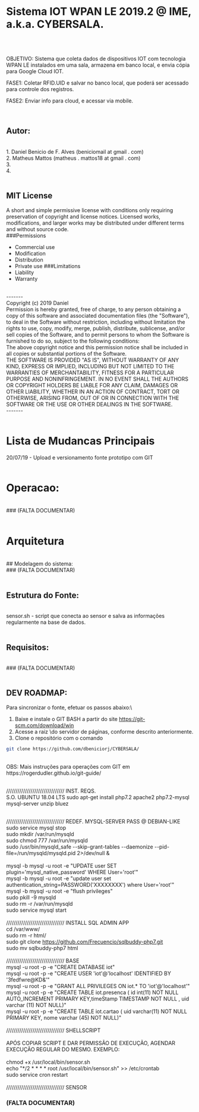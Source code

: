 # Sistema IOT WPAN LE 2019.2 @ IME, a.k.a. CYBERSALA.
<br/>
<br/>

OBJETIVO: Sistema que coleta dados de dispositivos IOT com tecnologia WPAN LE instalados em uma sala, armazena em banco local, e envia cópia para Google Cloud IOT.

FASE1: Coletar RFID.UID e salvar no banco local, que poderá ser acessado para controle dos registros.

FASE2: Enviar info para cloud, e acessar via mobile.

<br/>

## Autor: 
<br/>
1.	Daniel Benicio de F. Alves (beniciomail at gmail . com)
<br/>
2.	Matheus Mattos (matheus . mattos18 at gmail . com)
<br/>
3.
<br/>
4.
<br/>    
<br/>

## MIT License 
A short and simple permissive license with conditions only requiring preservation of copyright and license notices. Licensed works, modifications, and larger works may be distributed under different terms and without source code.
<br/>
###Permissions
+ Commercial use
+ Modification
+ Distribution
+ Private use
###Limitations
+ Liability
+ Warranty
<br/>
-------
<br/>
Copyright (c) 2019 Daniel
<br/>
Permission is hereby granted, free of charge, to any person obtaining a copy of this software and associated documentation files (the "Software"), to deal in the Software without restriction, including without limitation the rights to use, copy, modify, merge, publish, distribute, sublicense, and/or sell copies of the Software, and to permit persons to whom the Software is furnished to do so, subject to the following conditions:
<br/>
The above copyright notice and this permission notice shall be included in all copies or substantial portions of the Software.
<br/>
THE SOFTWARE IS PROVIDED "AS IS", WITHOUT WARRANTY OF ANY KIND, EXPRESS OR IMPLIED, INCLUDING BUT NOT LIMITED TO THE WARRANTIES OF MERCHANTABILITY, FITNESS FOR A PARTICULAR PURPOSE AND NONINFRINGEMENT. IN NO EVENT SHALL THE AUTHORS OR COPYRIGHT HOLDERS BE LIABLE FOR ANY CLAIM, DAMAGES OR OTHER LIABILITY, WHETHER IN AN ACTION OF CONTRACT, TORT OR OTHERWISE, ARISING FROM, OUT OF OR IN CONNECTION WITH THE SOFTWARE OR THE USE OR OTHER DEALINGS IN THE SOFTWARE.
<br/>
-------
<br/>
<br/>

# Lista de Mudancas Principais
20/07/19 - Upload e versionamento fonte prototipo com GIT
<br/>
<br/>

# Operacao:
<br/>
### (FALTA DOCUMENTAR)
<br/>
<br/>



# Arquitetura
<br/>
## Modelagem do sistema:
<br/>
### (FALTA DOCUMENTAR)
<br/>
<br/>

## Estrutura do Fonte:
<br/>
sensor.sh     - script que conecta ao sensor e salva as informações regularmente na base de dados.
<br/>
<br/>


## Requisitos:
<br/>
### (FALTA DOCUMENTAR)
<br/>
<br/>


## DEV ROADMAP:
Para sincronizar o fonte, efetuar os passos abaixo:\
1. Baixe e instale o GIT BASH a partir do site  https://git-scm.com/download/win 
2. Acesse a raiz \do servidor de páginas, conforme descrito anteriormente.
3. Clone o repositório com o comando
```bash
git clone https://github.com/dbeniciorj/CYBERSALA/
```
<br/>    
OBS: Mais instruções para operações com GIT em https://rogerdudler.github.io/git-guide/ 
<br/>
<br/>




///////////////////////////////	INST. REQS.
<br/>
S.O. UBUNTU 18.04 LTS
sudo apt-get install php7.2 apache2 php7.2-mysql mysql-server unzip bluez
<br/>
<br/>

///////////////////////////////	REDEF. MYSQL-SERVER PASS @ DEBIAN-LIKE
<br/>
sudo service mysql stop
<br/>
sudo mkdir /var/run/mysqld
<br/>
sudo chmod 777  /var/run/mysqld
<br/>
sudo /usr/bin/mysqld_safe --skip-grant-tables --daemonize --pid-file=/run/mysqld/mysqld.pid 2>/dev/null &  
<br/>
mysql -b mysql -u root -e "UPDATE user SET plugin='mysql_native_password' WHERE User='root'"
<br/>
mysql -b mysql -u root -e "update user set authentication_string=PASSWORD('XXXXXXXX') where User='root'"
<br/>
mysql -b mysql -u root -e "flush privileges"
<br/>
sudo pkill -9 mysqld
<br/>
sudo rm -r /var/run/mysqld
<br/>
sudo service mysql start
<br/>
<br/>
/////////////////////////////// INSTALL SQL ADMIN APP
<br/>
cd /var/www/
<br/>
sudo rm -r html/
<br/>
sudo git clone https://github.com/Frecuencio/sqlbuddy-php7.git
<br/>
sudo mv sqlbuddy-php7 html
<br/>
<br/>
/////////////////////////////// BASE
<br/>
mysql -u root -p -e "CREATE DATABASE iot"
<br/>
mysql -u root -p -e "CREATE USER 'iot'@'localhost' IDENTIFIED BY '3fedfwre@KD&'"
<br/>
mysql -u root -p -e "GRANT ALL PRIVILEGES ON iot.* TO 'iot'@'localhost'"
<br/>
mysql -u root -p -e "CREATE TABLE iot.presenca ( id int(11) NOT NULL AUTO_INCREMENT PRIMARY KEY,timeStamp TIMESTAMP NOT NULL , uid varchar (11) NOT NULL)"
<br/>
mysql -u root -p -e "CREATE TABLE iot.cartao ( uid varchar(11) NOT NULL PRIMARY KEY, nome varchar (45) NOT NULL)"
<br/>
<br/>
/////////////////////////////// SHELLSCRIPT\
<br/>
APÓS COPIAR SCRIPT E DAR PERMISSÃO DE EXECUÇÃO, AGENDAR EXECUÇÃO REGULAR DO MESMO. EXEMPLO:\
<br/>
chmod +x /usr/local/bin/sensor.sh
<br/>
echo "*/2 * * * *   root    /usr/local/bin/sensor.sh" >> /etc/crontab
<br/>
sudo service cron restart
<br/>
<br/>
/////////////////////////////// SENSOR
<br/>
### (FALTA DOCUMENTAR)
<br/>
<br/>
